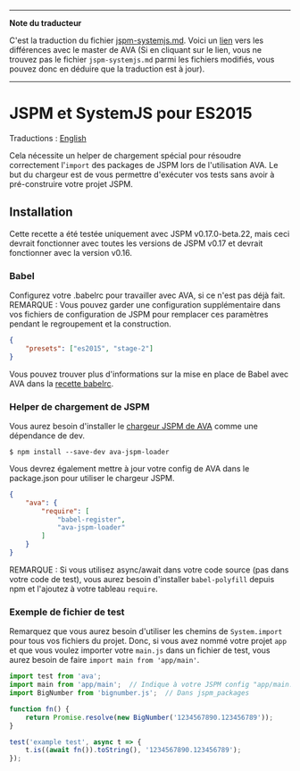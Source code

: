 ___
**Note du traducteur**

C'est la traduction du fichier [jspm-systemjs.md](https://github.com/avajs/ava/blob/master/docs/recipes/jspm-systemjs.md). Voici un [lien](https://github.com/avajs/ava/compare/589489db04128f9287de44e600175b4af5a2f52d...master#diff-e1128fe3361ff27e14e2ebec6c6ff362) vers les différences avec le master de AVA (Si en cliquant sur le lien, vous ne trouvez pas le fichier `jspm-systemjs.md` parmi les fichiers modifiés, vous pouvez donc en déduire que la traduction est à jour).
___
# JSPM et SystemJS pour ES2015

Traductions : [English](https://github.com/avajs/ava/blob/master/docs/recipes/jspm-systemjs.md)

Cela nécessite un helper de chargement spécial pour résoudre correctement l'`import` des packages de JSPM lors de l'utilisation AVA. Le but du chargeur est de vous permettre d'exécuter vos tests sans avoir à pré-construire votre projet JSPM.

## Installation

Cette recette a été testée uniquement avec JSPM v0.17.0-beta.22, mais ceci devrait fonctionner avec toutes les versions de JSPM v0.17 et devrait fonctionner avec la version v0.16.

### Babel

Configurez votre .babelrc pour travailler avec AVA, si ce n'est pas déjà fait. REMARQUE : Vous pouvez garder une configuration supplémentaire dans vos fichiers de configuration de JSPM pour remplacer ces paramètres pendant le regroupement et la construction.

```json
{
	"presets": ["es2015", "stage-2"]
}
```

Vous pouvez trouver plus d'informations sur la mise en place de Babel avec AVA dans la [recette babelrc](babelrc.md).

### Helper de chargement de JSPM

Vous aurez besoin d'installer le [chargeur JSPM de AVA](https://github.com/skorlir/ava-jspm-loader) comme une dépendance de dev.

```
$ npm install --save-dev ava-jspm-loader
```

Vous devrez également mettre à jour votre config de AVA dans le package.json pour utiliser le chargeur JSPM.

```json
{
	"ava": {
		"require": [
			"babel-register",
			"ava-jspm-loader"
		]
	}
}
```

REMARQUE : Si vous utilisez async/await dans votre code source (pas dans votre code de test), vous aurez besoin d'installer `babel-polyfill` depuis npm et l'ajoutez à votre tableau `require`.

### Exemple de fichier de test

Remarquez que vous aurez besoin d'utiliser les chemins de `System.import` pour tous vos fichiers du projet. Donc, si vous avez nommé votre projet `app` et que vous voulez importer votre `main.js` dans un fichier de test, vous aurez besoin de faire `import main from 'app/main'`.

```js
import test from 'ava';
import main from 'app/main';  // Indique à votre JSPM config "app/main.js"
import BigNumber from 'bignumber.js';  // Dans jspm_packages

function fn() {
	return Promise.resolve(new BigNumber('1234567890.123456789'));
}

test('example test', async t => {
	t.is((await fn()).toString(), '1234567890.123456789');
});
```
